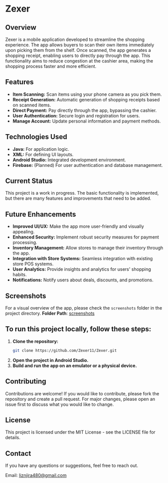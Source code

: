 # Zexer

## Overview

Zexer is a mobile application developed to streamline the shopping experience. The app allows buyers to scan their own items immediately upon picking them from the shelf. Once scanned, the app generates a shopping receipt, enabling users to directly pay through the app. This functionality aims to reduce congestion at the cashier area, making the shopping process faster and more efficient.

## Features

- **Item Scanning:** Scan items using your phone camera as you pick them.
- **Receipt Generation:** Automatic generation of shopping receipts based on scanned items.
- **Direct Payment:** Pay directly through the app, bypassing the cashier.
- **User Authentication:** Secure login and registration for users.
- **Manage Account:** Update personal information and payment methods.

## Technologies Used

- **Java:** For application logic.
- **XML:** For defining UI layouts.
- **Android Studio:** Integrated development environment.
- **Firebase:** (Planned) For user authentication and database management.

## Current Status

This project is a work in progress. The basic functionality is implemented, but there are many features and improvements that need to be added.

## Future Enhancements

- **Improved UI/UX:** Make the app more user-friendly and visually appealing.
- **Enhanced Security:** Implement robust security measures for payment processing.
- **Inventory Management:** Allow stores to manage their inventory through the app.
- **Integration with Store Systems:** Seamless integration with existing store POS systems.
- **User Analytics:** Provide insights and analytics for users' shopping habits.
- **Notifications:** Notify users about deals, discounts, and promotions.

## Screenshots
For a visual overview of the app, please check the `screenshots` folder in the project directory.
**Folder Path**: [screenshots](screenshots/)

## To run this project locally, follow these steps:

1. **Clone the repository:**
   ```bash
   git clone https://github.com/Zexer11/Zexer.git
2. **Open the project in Android Studio.**
3. **Build and run the app on an emulator or a physical device.**   

## Contributing
Contributions are welcome! If you would like to contribute, please fork the repository and create a pull request. For major changes, please open an issue first to discuss what you would like to change.

## License
This project is licensed under the MIT License - see the LICENSE file for details.

## Contact
If you have any questions or suggestions, feel free to reach out.

Email: liznjira480@gmail.com
